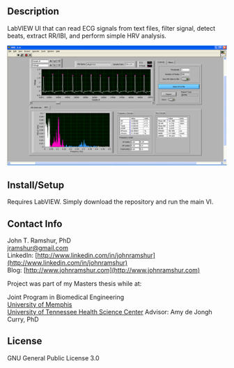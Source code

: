 ## Description

LabVIEW UI that can read ECG signals from text files, filter signal, detect beats, extract RR/IBI, and perform simple HRV analysis.

![](images/hrv.png)

## Install/Setup

Requires LabVIEW. Simply download the repository and run the main VI.

## Contact Info

John T. Ramshur, PhD  
jramshur@gmail.com  
LinkedIn: [http://www.linkedin.com/in/johnramshur](http://www.linkedin.com/in/johnramshur)  
Blog: [http://www.johnramshur.com](http://www.johnramshur.com)

Project was part of my Masters thesis while at:

Joint Program in Biomedical Engineering  
[University of Memphis](http://www.memphis.edu/bme/)  
[University of Tennessee Health Science Center](http://www.uthsc.edu/bme/)
Advisor: Amy de Jongh Curry, PhD

## License

GNU General Public License 3.0
